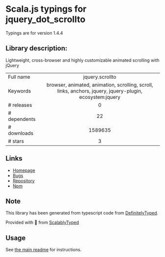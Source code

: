 
# Scala.js typings for jquery_dot_scrollto

Typings are for version 1.4.4

## Library description:
Lightweight, cross-browser and highly customizable animated scrolling with jQuery

|                    |                 |
| ------------------ | :-------------: |
| Full name          | jquery.scrollto |
| Keywords           | browser, animated, animation, scrolling, scroll, links, anchors, jquery, jquery-plugin, ecosystem:jquery |
| # releases         | 0 |
| # dependents       | 22 |
| # downloads        | 1589635 |
| # stars            | 3 |

## Links
- [Homepage](https://github.com/flesler/jquery.scrollTo/)
- [Bugs](https://github.com/flesler/jquery.scrollTo/issues)
- [Repository](https://github.com/flesler/jquery.scrollTo)
- [Npm](https://www.npmjs.com/package/jquery.scrollto)
    


## Note
This library has been generated from typescript code from [DefinitelyTyped](https://definitelytyped.org).

Provided with :purple_heart: from [ScalablyTyped](https://github.com/oyvindberg/ScalablyTyped)

## Usage
See [the main readme](../../readme.md) for instructions.


